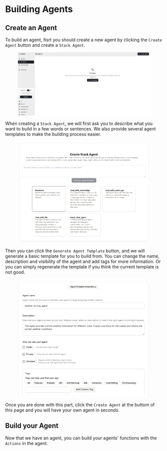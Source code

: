 # Building Agents

## 

## Create an Agent

To build an agent, fisrt you should create a new agent by clicking the `Create Agent` button and create a `Stack Agent`.

<figure><img src=".gitbook/assets/images/4.png" alt=""><figcaption></figcaption></figure>

When creating a `Stack Agent`, we will first ask you to describe what you want to build in a few words or sentences. We also provide several agent templates to make the building process easier.

<figure><img src=".gitbook/assets/images/5.png" alt=""><figcaption></figcaption></figure>

Then you can click the `Generate Agent Template` button, and we will generate a basic template for you to build from. You can change the name, description and  visibility of the agent and add tags for more information. Or you can simply regenerate the template if you think the current template is not good. 

<figure><img src=".gitbook/assets/images/6.png" alt=""><figcaption></figcaption></figure>

Once you are done with this part, click the `Create Agent` at the buttom of this page and you will have your own agent in seconds.



## Build your Agent

Now that we have an agent, you can build your agents' functions with the `Actions` in the agent.




